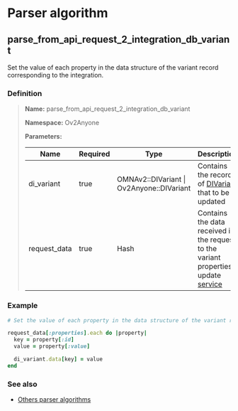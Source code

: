 # Parser algorithm
 
## parse_from_api_request_2_integration_db_variant

Set the value of each property in the data structure of the variant record corresponding to the integration.
    
### Definition

> **Name:** parse_from_api_request_2_integration_db_variant
> 
> **Namespace:** Ov2Anyone
>
> **Parameters:**
> 
> | Name | Required | Type | Description |
> | ---- | -------- | ---- | ----------- |
> | di_variant | true | OMNAv2::DIVariant \| Ov2Anyone::DIVariant | Contains the record of [DIVariant](../data-types/DIVariant.md) that to be updated |
> | request_data | true | Hash | Contains the data received in the request to the variant properties update [service](//doc-api.omna.io/api-spec/#operation/update_integration_variant_beta_) |

### Example
```ruby
# Set the value of each property in the data structure of the variant record corresponding to the integration.

request_data[:properties].each do |property|
  key = property[:id]
  value = property[:value]

  di_variant.data[key] = value
end
```

### See also
* [Others parser algorithms](overview?id=parse_from_api_request_2_integration_db_variant)